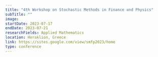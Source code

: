```yaml
---
title: "4th Workshop on Stochastic Methods in Finance and Physics"
subTitle: ""
image:
startDate: 2023-07-17
endDate: 2023-07-21
researchFields: Applied Mathematics
location: Heraklion, Greece
link: https://sites.google.com/view/smfp2023/home
type: conference
---
```

